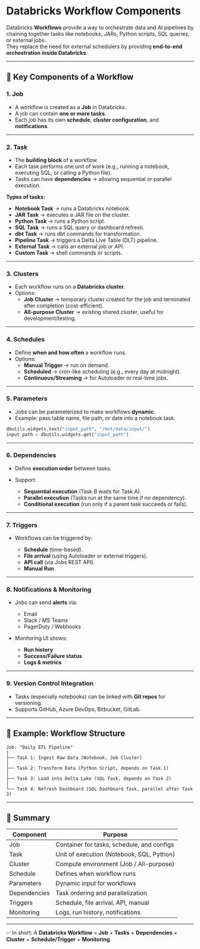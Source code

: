 # Databricks Workflow Components

Databricks **Workflows** provide a way to orchestrate data and AI pipelines by chaining together tasks like notebooks, JARs, Python scripts, SQL queries, or external jobs.  
They replace the need for external schedulers by providing **end-to-end orchestration inside Databricks**.

---

## 🔹 Key Components of a Workflow

### 1. **Job**
- A workflow is created as a **Job** in Databricks.
- A job can contain **one or more tasks**.
- Each job has its own **schedule**, **cluster configuration**, and **notifications**.

---

### 2. **Task**
- The **building block** of a workflow.
- Each task performs one unit of work (e.g., running a notebook, executing SQL, or calling a Python file).
- Tasks can have **dependencies** → allowing sequential or parallel execution.

**Types of tasks:**
- **Notebook Task** → runs a Databricks notebook.
- **JAR Task** → executes a JAR file on the cluster.
- **Python Task** → runs a Python script.
- **SQL Task** → runs a SQL query or dashboard refresh.
- **dbt Task** → runs dbt commands for transformation.
- **Pipeline Task** → triggers a Delta Live Table (DLT) pipeline.
- **External Task** → calls an external job or API.
- **Custom Task** → shell commands or scripts.

---

### 3. **Clusters**
- Each workflow runs on a **Databricks cluster**.
- Options:
  - **Job Cluster** → temporary cluster created for the job and terminated after completion (cost-efficient).
  - **All-purpose Cluster** → existing shared cluster, useful for development/testing.

---

### 4. **Schedules**
- Define **when and how often** a workflow runs.
- Options:
  - **Manual Trigger** → run on demand.
  - **Scheduled** → cron-like scheduling (e.g., every day at midnight).
  - **Continuous/Streaming** → for Autoloader or real-time jobs.

---

### 5. **Parameters**
- Jobs can be parameterized to make workflows **dynamic**.
- Example: pass table name, file path, or date into a notebook task.

```python
dbutils.widgets.text("input_path", "/mnt/data/input/")
input_path = dbutils.widgets.get("input_path")
````

---

### 6. **Dependencies**

* Define **execution order** between tasks.
* Support:

    * **Sequential execution** (Task B waits for Task A).
    * **Parallel execution** (Tasks run at the same time if no dependency).
    * **Conditional execution** (run only if a parent task succeeds or fails).

---

### 7. **Triggers**

* Workflows can be triggered by:

    * **Schedule** (time-based).
    * **File arrival** (using Autoloader or external triggers).
    * **API call** (via Jobs REST API).
    * **Manual Run**.

---

### 8. **Notifications & Monitoring**

* Jobs can send **alerts** via:

    * Email
    * Slack / MS Teams
    * PagerDuty / Webhooks
* Monitoring UI shows:

    * **Run history**
    * **Success/Failure status**
    * **Logs & metrics**

---

### 9. **Version Control Integration**

* Tasks (especially notebooks) can be linked with **Git repos** for versioning.
* Supports GitHub, Azure DevOps, Bitbucket, GitLab.

---

## 🔹 Example: Workflow Structure

```text
Job: "Daily ETL Pipeline"
|
├── Task 1: Ingest Raw Data (Notebook, Job Cluster)
│
├── Task 2: Transform Data (Python Script, depends on Task 1)
│
├── Task 3: Load into Delta Lake (SQL Task, depends on Task 2)
│
└── Task 4: Refresh Dashboard (SQL Dashboard Task, parallel after Task 3)
```

---

## 🔹 Summary

| Component    | Purpose                                    |
| ------------ | ------------------------------------------ |
| Job          | Container for tasks, schedule, and configs |
| Task         | Unit of execution (Notebook, SQL, Python)  |
| Cluster      | Compute environment (Job / All-purpose)    |
| Schedule     | Defines when workflow runs                 |
| Parameters   | Dynamic input for workflows                |
| Dependencies | Task ordering and parallelization          |
| Triggers     | Schedule, file arrival, API, manual        |
| Monitoring   | Logs, run history, notifications           |

---

✅ In short:
A **Databricks Workflow** = **Job** + **Tasks** + **Dependencies** + **Cluster** + **Schedule/Trigger** + **Monitoring**.
